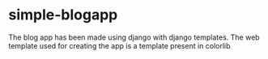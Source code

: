 # simple-blogapp

The blog app has been made using django with django templates.
The web template used for creating the app is a template present in colorlib
